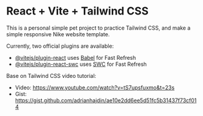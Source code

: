 # React + Vite + Tailwind CSS

This is a personal simple pet project to practice Tailwind CSS, and make a simple responsive Nike website template.

Currently, two official plugins are available:

- [@vitejs/plugin-react](https://github.com/vitejs/vite-plugin-react/blob/main/packages/plugin-react/README.md) uses [Babel](https://babeljs.io/) for Fast Refresh
- [@vitejs/plugin-react-swc](https://github.com/vitejs/vite-plugin-react-swc) uses [SWC](https://swc.rs/) for Fast Refresh

Base on Tailwind CSS video tutorial:
- Video: https://www.youtube.com/watch?v=tS7upsfuxmo&t=23s
- Gist: https://gist.github.com/adrianhajdin/ae10e2dd6ee5d51fc5b31437f73cf014

